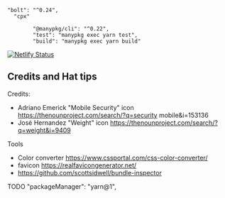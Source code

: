 ```
"bolt": "^0.24",
  "cpx"

		"@manypkg/cli": "^0.22",
		"test": "manypkg exec yarn test",
		"build": "manypkg exec yarn build"
```

[![Netlify Status](https://api.netlify.com/api/v1/badges/25734112-d205-4789-ad2f-bfcdf8d65252/deploy-status)](https://app.netlify.com/sites/offirmo-monorepo/deploys)



## Credits and Hat tips

Credits:
- Adriano Emerick "Mobile Security" icon https://thenounproject.com/search/?q=security mobile&i=153136
- José Hernandez "Weight" icon https://thenounproject.com/search/?q=weight&i=9409

Tools
- Color converter https://www.cssportal.com/css-color-converter/
- favicon https://realfavicongenerator.net/
- https://github.com/scottsidwell/bundle-inspector



TODO 	"packageManager": "yarn@1",
